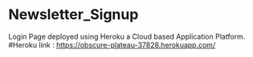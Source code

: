 # Newsletter_Signup

Login Page deployed using Heroku a Cloud based Application Platform.
#Heroku link : https://obscure-plateau-37828.herokuapp.com/
